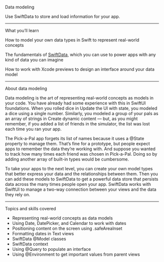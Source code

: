 Data modeling

Use SwiftData to store and load information for your app.

- - - -

What you’ll learn

How to model your own data types in Swift to represent real-world concepts

The fundamentals of [SwiftData](https://developer.apple.com/documentation/swiftdata), which you can use to power apps with any kind of data you can imagine

How to work with Xcode previews to design an interface around your data model

- - - -

About data modeling

Data modeling is the art of representing real-world concepts as models in your code. You have already had some experience with this in SwiftUI foundations. When you rolled dice in Update the UI with state, you modeled a dice using a single number. Similarly, you modeled a group of your pals as an array of strings in Create dynamic content — but, as you might remember, if you added a list of friends in the simulator, the list was lost each time you ran your app.

The Pick-a-Pal app forgets its list of names because it uses a @State property to manage them. That’s fine for a prototype, but people expect apps to remember the data they’re working with. And suppose you wanted to track how many times each friend was chosen in Pick-a-Pal. Doing so by adding another array of built-in types would be cumbersome.

To take your apps to the next level, you can create your own model types that better express your data and the relationships between them. Then you can add these models to SwiftData to get a powerful data store that persists data across the many times people open your app. SwiftData works with SwiftUI to manage a two-way connection between your views and the data they rely on.

- - - -

Topics and skills covered
* Representing real-world concepts as data models
* Using Date, DatePicker, and Calendar to work with dates
* Positioning content on the screen using .safeAreaInset
* Formatting dates in Text views
* SwiftData @Model classes
* SwiftData context
* Using @Query to populate an interface
* Using @Environment to get important values from parent views
